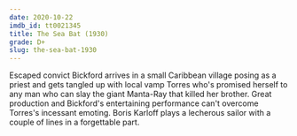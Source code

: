 ```yaml
---
date: 2020-10-22
imdb_id: tt0021345
title: The Sea Bat (1930)
grade: D+
slug: the-sea-bat-1930
---
```


Escaped convict Bickford arrives in a small Caribbean village posing as a priest and gets tangled up with local vamp Torres who's promised herself to any man who can slay the giant Manta-Ray that killed her brother. Great production and Bickford's entertaining performance can't overcome Torres's incessant emoting. Boris Karloff plays a lecherous sailor with a couple of lines in a forgettable part.